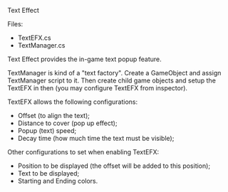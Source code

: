 Text Effect

Files:
+ TextEFX.cs
+ TextManager.cs

Text Effect provides the in-game text popup feature.

TextManager is kind of a "text factory". Create a GameObject and assign TextManager script to it. Then create child game objects and setup the TextEFX in then (you may configure TextEFX from inspector).

TextEFX allows the following configurations:

- Offset (to align the text);
- Distance to cover (pop up effect);
- Popup (text) speed;
- Decay time (how much time the text must be visible);

Other configurations to set when enabling TextEFX:
- Position to be displayed (the offset will be added to this position);
- Text to be displayed;
- Starting and Ending colors.